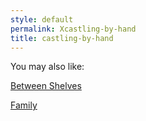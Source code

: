 ```yaml
---
style: default
permalink: Xcastling-by-hand
title: castling-by-hand
---
```

You may also like:

[Between Shelves](http://scp-wiki.net/between-shelves)

[Family](http://scp-wiki.net/family)
